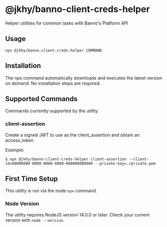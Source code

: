 # @jkhy/banno-client-creds-helper

Helper utilities for common tasks with Banno's Platform API

## Usage

`
npx @jkhy/banno-client-creds-helper COMMAND
`

## Installation

The npx command automatically downloads and executes the latest version on demand.
No installation steps are required.

## Supported Commands

Commands currently supported by the utility.

### client-assertion

Create a signed JWT to use as the client_assertion and obtain an access_token.

Example:
```text
$ npx @jkhy/banno-client-creds-helper client-assertion --client-id=00000000-0000-0000-0000-000000000000 --private-key=./private.pem 
```

## First Time Setup

This utility is run via the node `npx` command.

### Node Version

The utility requires NodeJS version 14.0.0 or later. Check your current version with `node --version`.
